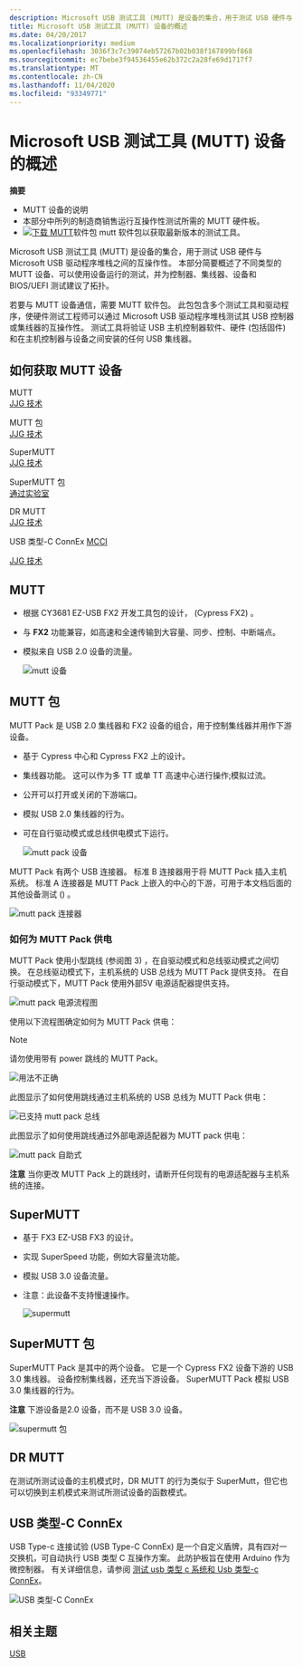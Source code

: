 ```yaml
---
description: Microsoft USB 测试工具 (MUTT) 是设备的集合，用于测试 USB 硬件与 Microsoft USB 驱动程序堆栈之间的互操作性。
title: Microsoft USB 测试工具 (MUTT) 设备的概述
ms.date: 04/20/2017
ms.localizationpriority: medium
ms.openlocfilehash: 3036f3c7c39074eb57267b02b038f167899bf868
ms.sourcegitcommit: ec7bebe3f94536455e62b372c2a28fe69d1717f7
ms.translationtype: MT
ms.contentlocale: zh-CN
ms.lasthandoff: 11/04/2020
ms.locfileid: "93349771"
---
```

# <a name="overview-of-microsoft-usb-test-tool-mutt-devices"></a>Microsoft USB 测试工具 (MUTT) 设备的概述

**摘要**

- MUTT 设备的说明
- 本部分中所列的制造商销售运行互操作性测试所需的 MUTT 硬件板。
- [ ![ 下载 MUTT](images/download.png)](https://go.microsoft.com/fwlink/p/?LinkId=786621)软件包 mutt 软件包以获取最新版本的测试工具。

Microsoft USB 测试工具 (MUTT) 是设备的集合，用于测试 USB 硬件与 Microsoft USB 驱动程序堆栈之间的互操作性。 本部分简要概述了不同类型的 MUTT 设备、可以使用设备运行的测试，并为控制器、集线器、设备和 BIOS/UEFI 测试建议了拓扑。

若要与 MUTT 设备通信，需要 MUTT 软件包。 此包包含多个测试工具和驱动程序，使硬件测试工程师可以通过 Microsoft USB 驱动程序堆栈测试其 USB 控制器或集线器的互操作性。 测试工具将验证 USB 主机控制器软件、硬件 (包括固件) 和在主机控制器与设备之间安装的任何 USB 集线器。

## <a name="how-to-get-mutt-devices"></a>如何获取 MUTT 设备

<a href="" id="mutt"></a>MUTT  
[JJG 技术]( https://go.microsoft.com/fwlink/p/?linkid=618287)

<a href="" id="mutt-pack"></a>MUTT 包  
[JJG 技术]( https://go.microsoft.com/fwlink/p/?linkid=618287)

<a href="" id="supermutt"></a>SuperMUTT  
[JJG 技术]( https://go.microsoft.com/fwlink/p/?linkid=618287)

<a href="" id="supermutt-pack"></a>SuperMUTT 包  
[通过实验室](https://go.microsoft.com/fwlink/p/?linkid=618285)

<a href="" id="dr-mutt"></a>DR MUTT  
[JJG 技术]( https://go.microsoft.com/fwlink/p/?linkid=618287)

<a href="" id="mutt-connex-c"></a>USB 类型-C ConnEx [MCCI](https://go.microsoft.com/fwlink/p/?LinkId=733488)

[JJG 技术]( https://go.microsoft.com/fwlink/p/?linkid=618287)

## <a name="mutt"></a>MUTT

- 根据 CY3681 EZ-USB FX2 开发工具包的设计， (Cypress FX2) 。
- 与 **FX2** 功能兼容，如高速和全速传输到大容量、同步、控制、中断端点。
- 模拟来自 USB 2.0 设备的流量。

    ![mutt 设备](images/fig1-mutt-device.png)

## <a name="mutt-pack"></a>MUTT 包

MUTT Pack 是 USB 2.0 集线器和 FX2 设备的组合，用于控制集线器并用作下游设备。

- 基于 Cypress 中心和 Cypress FX2 上的设计。
- 集线器功能。 这可以作为多 TT 或单 TT 高速中心进行操作;模拟过流。
- 公开可以打开或关闭的下游端口。
- 模拟 USB 2.0 集线器的行为。
- 可在自行驱动模式或总线供电模式下运行。

    ![mutt pack 设备](images/fig2-muttpackdevice.png)

MUTT Pack 有两个 USB 连接器。 标准 B 连接器用于将 MUTT Pack 插入主机系统。 标准 A 连接器是 MUTT Pack 上嵌入的中心的下游，可用于本文档后面的其他设备测试 () 。

![mutt pack 连接器](images/fig3-muttpackconnectors.png)

### <a name="how-to-power-the-mutt-pack"></a>如何为 MUTT Pack 供电

MUTT Pack 使用小型跳线 (参阅图 3) ，在自驱动模式和总线驱动模式之间切换。 在总线驱动模式下，主机系统的 USB 总线为 MUTT Pack 提供支持。 在自行驱动模式下，MUTT Pack 使用外部5V 电源适配器提供支持。

![mutt pack 电源流程图](images/fig4-muttpackpoweringflowchart.png)

使用以下流程图确定如何为 MUTT Pack 供电：

> [!NOTE]
> 请勿使用带有 power 跳线的 MUTT Pack。

![用法不正确](images/fig5-muttpackincorrectusage.png)

此图显示了如何使用跳线通过主机系统的 USB 总线为 MUTT Pack 供电：

![已支持 mutt pack 总线](images/fig6-muttpackbuspowered.png)

此图显示了如何使用跳线通过外部电源适配器为 MUTT pack 供电：

![mutt pack 自助式](images/fig7-muttpackselfpowered.png)

**注意**  当你更改 MUTT Pack 上的跳线时，请断开任何现有的电源适配器与主机系统的连接。

## <a name="supermutt"></a>SuperMUTT

- 基于 FX3 EZ-USB FX3 的设计。
- 实现 SuperSpeed 功能，例如大容量流功能。
- 模拟 USB 3.0 设备流量。
- 注意：此设备不支持慢速操作。

    ![supermutt](images/fig8-supermutt.png)

## <a name="supermutt-pack"></a>SuperMUTT 包

SuperMUTT Pack 是其中的两个设备。 它是一个 Cypress FX2 设备下游的 USB 3.0 集线器。 设备控制集线器，还充当下游设备。 SuperMUTT Pack 模拟 USB 3.0 集线器的行为。

**注意**  下游设备是2.0 设备，而不是 USB 3.0 设备。

![supermutt 包](images/supermuttpack.png)

## <a name="dr-mutt"></a>DR MUTT

在测试所测试设备的主机模式时，DR MUTT 的行为类似于 SuperMutt，但它也可以切换到主机模式来测试所测试设备的函数模式。

## <a name="usb-type-c-connex"></a>USB 类型-C ConnEx

USB Type-c 连接试验 (USB Type-C ConnEx) 是一个自定义盾牌，具有四对一交换机，可自动执行 USB 类型 C 互操作方案。 此防护板旨在使用 Arduino 作为微控制器。 有关详细信息，请参阅 [测试 usb 类型 c 系统和 Usb 类型-c ConnEx](test-usb-type-c-systems-with-mutt-connex-c.md)。

![USB 类型-C ConnEx](images/connexc-side.jpg)

## <a name="related-topics"></a>相关主题

[USB](../index.yml)